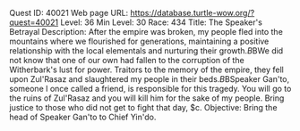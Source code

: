 Quest ID: 40021
Web page URL: https://database.turtle-wow.org/?quest=40021
Level: 36
Min Level: 30
Race: 434
Title: The Speaker's Betrayal
Description: After the empire was broken, my people fled into the mountains where we flourished for generations, maintaining a positive relationship with the local elementals and nurturing their growth.$B$BWe did not know that one of our own had fallen to the corruption of the Witherbark's lust for power. Traitors to the memory of the empire, they fell upon Zul'Rasaz and slaughtered my people in their beds.$B$BSpeaker Gan'to, someone I once called a friend, is responsible for this tragedy. You will go to the ruins of Zul'Rasaz and you will kill him for the sake of my people. Bring justice to those who did not get to fight that day, $c.
Objective: Bring the head of Speaker Gan'to to Chief Yin'do.

